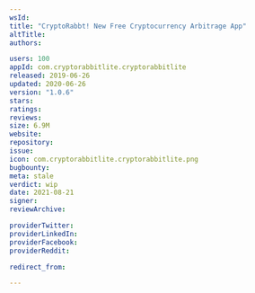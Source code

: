 ```yaml
---
wsId: 
title: "CryptoRabbt! New Free Cryptocurrency Arbitrage App"
altTitle: 
authors:

users: 100
appId: com.cryptorabbitlite.cryptorabbitlite
released: 2019-06-26
updated: 2020-06-26
version: "1.0.6"
stars: 
ratings: 
reviews: 
size: 6.9M
website: 
repository: 
issue: 
icon: com.cryptorabbitlite.cryptorabbitlite.png
bugbounty: 
meta: stale
verdict: wip
date: 2021-08-21
signer: 
reviewArchive:

providerTwitter: 
providerLinkedIn: 
providerFacebook: 
providerReddit: 

redirect_from:

---
```


